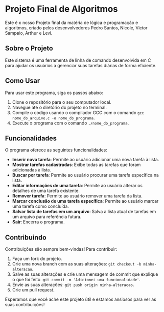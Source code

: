 # Projeto Final de Algoritmos

Este é o nosso Projeto final da matéria de lógica e programação e algoritmos, criado pelos desenvolvedores Pedro Santos, Nicole, Victor Sampaio, Arthur e Levi.

## Sobre o Projeto

Este sistema é uma ferramenta de linha de comando desenvolvida em C para ajudar os usuários a gerenciar suas tarefas diárias de forma eficiente.

## Como Usar

Para usar este programa, siga os passos abaixo:

1. Clone o repositório para o seu computador local.
2. Navegue até o diretório do projeto no terminal.
3. Compile o código usando o compilador GCC com o comando `gcc nome_do_arquivo.c -o nome_do_programa`.
4. Execute o programa com o comando `./nome_do_programa`.

## Funcionalidades

O programa oferece as seguintes funcionalidades:

- **Inserir nova tarefa**: Permite ao usuário adicionar uma nova tarefa à lista.
- **Mostrar tarefas cadastradas**: Exibe todas as tarefas que foram adicionadas à lista.
- **Buscar por tarefa**: Permite ao usuário procurar uma tarefa específica na lista.
- **Editar informações de uma tarefa**: Permite ao usuário alterar os detalhes de uma tarefa existente.
- **Remover tarefa**: Permite ao usuário remover uma tarefa da lista.
- **Marcar conclusão de uma tarefa específica**: Permite ao usuário marcar uma tarefa como concluída.
- **Salvar lista de tarefas em um arquivo**: Salva a lista atual de tarefas em um arquivo para referência futura.
- **Sair**: Encerra o programa.

## Contribuindo

Contribuições são sempre bem-vindas! Para contribuir:

1. Faça um fork do projeto.
2. Crie uma nova branch com as suas alterações: `git checkout -b minha-alteracao`.
3. Salve as suas alterações e crie uma mensagem de commit que explique o que foi feito: `git commit -m 'Adicionei uma funcionalidade'`.
4. Envie as suas alterações: `git push origin minha-alteracao`.
5. Crie um pull request.

Esperamos que você ache este projeto útil e estamos ansiosos para ver as suas contribuições!


